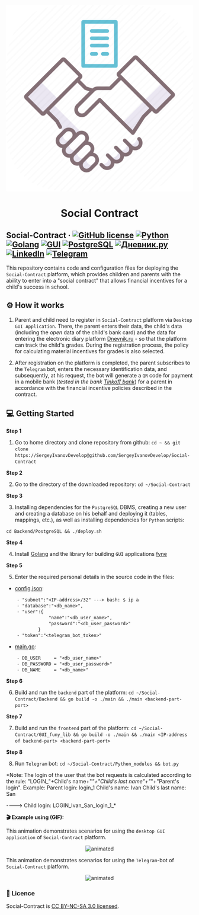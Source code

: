 <p align="center">
  <a href="https://github.com/SergeyIvanovDevelop/Social-Contract">
    <img alt="Social-Contract" src="./resources/Social-Contract.png"/>
  </a>
</p>
<h1 align="center">
  Social Contract
</h1>

## Social-Contract &middot; [![GitHub license](https://img.shields.io/badge/license-CC%20BY--NC--SA%203.0-blue)](./LICENSE) [![Python](https://img.shields.io/badge/language-python-orange)](https://www.python.org/) [![Golang](https://img.shields.io/badge/language-Go-blue)](https://go.dev/) [![GUI](https://img.shields.io/badge/GUI-fyne-informational)](https://github.com/fyne-io/fyne) [![PostgreSQL](https://img.shields.io/badge/db-PostgreSQL-orange)](https://www.postgresql.org/) [![Дневник.ру](https://img.shields.io/badge/resource-e--diary-success)](https://dnevnik.ru/) [![LinkedIn](https://img.shields.io/badge/linkedin-Sergey%20Ivanov-blue)](https://www.linkedin.com/in/sergey-ivanov-33413823a/) [![Telegram](https://img.shields.io/badge/telegram-%40SergeyIvanov__dev-blueviolet)](https://t.me/SergeyIvanov_dev) ##

This repository contains code and configuration files for deploying the `Social-Contract` platform, which provides children and parents with the ability to enter into a "social contract" that allows financial incentives for a child's success in school.

## :gear: How it works  ##

1. Parent and child need to register in `Social-Contract` platform via `Desktop GUI Application`. There, the parent enters their data, the child's data (including the _open_ data of the child's bank card) and the data for entering the electronic diary platform [Dnevnik.ru](https://dnevnik.ru/) - so that the platform can track the child's grades. During the registration process, the policy for calculating material incentives for grades is also selected.

2. After registration on the platform is completed, the parent subscribes to the `Telegram` bot, enters the necessary identification data, and subsequently, at his request, the bot will generate a `QR` code for payment in a mobile bank (_tested in the bank [Tinkoff bank](https://www.tinkoff.ru/)_) for a parent in accordance with the financial incentive policies described in the contract.

## :computer: Getting Started  ##

**Step 1**

1. Go to home directory and clone repository from github: `cd ~ && git clone https://SergeyIvanovDevelop@github.com/SergeyIvanovDevelop/Social-Contract`

**Step 2**<br>

2. Go to the directory of the downloaded repository: `cd ~/Social-Contract`

**Step 3**<br>

3. Installing dependencies for the `PostgreSQL` DBMS, creating a new user and creating a database on his behalf and deploying it (tables, mappings, etc.), as well as installing dependencies for `Python` scripts: 

```
cd Backend/PostgreSQL && ./deploy.sh
```

**Step 4**<br>

4. Install [Golang](https://go.dev/) and the library for building `GUI` applications [fyne](https://github.com/fyne-io/fyne)


**Step 5**<br>

5. Enter the required personal details in the source code in the files:
- [config.json](./Backend/PostgreSQL/config.json):
```
	- "subnet":"<IP-address>/32" ---> bash: $ ip a
	- "database":"<db_name>",
	- "user":{
                "name":"<db_user_name>",
                "password":"<db_user_password>"
            }
	- "token":"<telegram_bot_token>"
```
- [main.go](./Backend/main.go):
```
	- DB_USER     = "<db_user_name>"
	- DB_PASSWORD = "<db_user_password>"
	- DB_NAME     = "<db_name>"
```

**Step 6**<br>

6. Build and run the `backend` part of the platform: `cd ~/Social-Contract/Backend && go build -o ./main && ./main <backend-part-port>`

**Step 7**<br>

7. Build and run the `frontend` part of the platform: `cd ~/Social-Contract/GUI_funy_lib && go build -o ./main && ./main <IP-address of backend-part> <backend-part-port>`

**Step 8**<br>

8. Run `Telegram` bot: `cd ~/Social-Contract/Python_modules && bot.py`

*Note: The login of the user that the bot requests is calculated according to the rule: "LOGIN_"+Child's name+"_"+"Child's last name"+"_"+"Parent's login". Example:
Parent login: login_1
Child's name: Ivan
Child's last name: San

----> Child login: LOGIN_Ivan_San_login_1_*

**:clapper: Example using (GIF):**<br>

This animation demonstrates scenarios for using the `desktop GUI application` of `Social-Contract` platform.<br>

<p align="center">
  <img src="./resources/GUI.gif" alt="animated" />
</p>

This animation demonstrates scenarios for using the `Telegram`-bot of `Social-Contract` platform.<br>

<p align="center">
  <img src="./resources/tg-bot.gif" alt="animated" />
</p>

### :bookmark_tabs: Licence ###
Social-Contract is [CC BY-NC-SA 3.0 licensed](./LICENSE).
